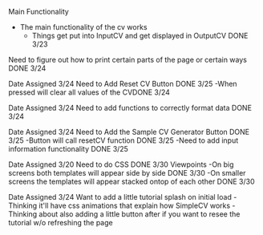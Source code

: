 Main Functionality
- The main functionality of the cv works
	- Things get put into InputCV and get displayed in OutputCV DONE 3/23

Need to figure out how to print certain parts of the page or certain ways DONE 3/24

Date Assigned 3/24
Need to Add Reset CV Button DONE 3/25
	-When pressed will clear all values of the CVDONE 3/24

Date Assigned 3/24
Need to add functions to correctly format data DONE 3/24
	
Date Assigned 3/24
Need to Add the Sample CV Generator Button DONE 3/25
	-Button will call resetCV function DONE 3/25
	-Need to add input information functionality DONE 3/25

Date Assigned 3/20
Need to do CSS DONE 3/30
Viewpoints
	-On big screens both templates will appear side by side DONE 3/30
	-On smaller screens the templates will appear stacked ontop of each other DONE 3/30

Date Assigned 3/24
Want to add a little tutorial splash on initial load
	-Thinking it'll have css animations that explain how SimpleCV works
	-Thinking about also adding a little button after if you want to resee the tutorial w/o refreshing the page